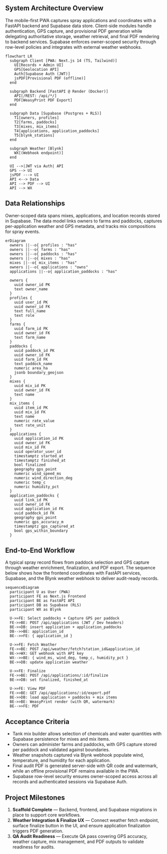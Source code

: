 ## System Architecture Overview
The mobile-first PWA captures spray applications and coordinates with a FastAPI backend and Supabase data store. Client-side modules handle authentication, GPS capture, and provisional PDF generation while delegating authoritative storage, weather retrieval, and final PDF rendering to backend services. Supabase enforces owner-scoped security through row-level policies and integrates with external weather webhooks.

```mermaid
flowchart LR
  subgraph Client [PWA: Next.js 14 (TS, Tailwind)]
    UI[Records + Admin UI]
    GPS[Geolocation API]
    Auth[Supabase Auth (JWT)]
    jsPDF[Provisional PDF (offline)]
  end

  subgraph Backend [FastAPI @ Render (Docker)]
    API[/REST: /api/*/]
    PDF[WeasyPrint PDF Export]
  end

  subgraph Data [Supabase (Postgres + RLS)]
    T1[owners, profiles]
    T2[farms, paddocks]
    T3[mixes, mix_items]
    T4[applications, application_paddocks]
    T5[blynk_stations]
  end

  subgraph Weather [Blynk]
    WX[(Webhook endpoint)]
  end

  UI -->|JWT via Auth| API
  GPS --> UI
  jsPDF ---> UI
  API <--> Data
  API --> PDF --> UI
  API --> WX
```

## Data Relationships
Owner-scoped data spans mixes, applications, and location records stored in Supabase. The data model links owners to farms and paddocks, captures per-application weather and GPS metadata, and tracks mix compositions for spray events.

```mermaid
erDiagram
  owners ||--o{ profiles : "has"
  owners ||--o{ farms : "has"
  owners ||--o{ paddocks : "has"
  owners ||--o{ mixes : "has"
  mixes ||--o{ mix_items : "has"
  owners ||--o{ applications : "owns"
  applications ||--o{ application_paddocks : "has"

  owners {
    uuid owner_id PK
    text owner_name
  }
  profiles {
    uuid user_id PK
    uuid owner_id FK
    text full_name
    text role
  }
  farms {
    uuid farm_id PK
    uuid owner_id FK
    text farm_name
  }
  paddocks {
    uuid paddock_id PK
    uuid owner_id FK
    uuid farm_id FK
    text paddock_name
    numeric area_ha
    jsonb boundary_geojson
  }
  mixes {
    uuid mix_id PK
    uuid owner_id FK
    text name
  }
  mix_items {
    uuid item_id PK
    uuid mix_id FK
    text name
    numeric rate_value
    text rate_unit
  }
  applications {
    uuid application_id PK
    uuid owner_id FK
    uuid mix_id FK
    uuid operator_user_id
    timestamptz started_at
    timestamptz finished_at
    bool finalized
    geography gps_point
    numeric wind_speed_ms
    numeric wind_direction_deg
    numeric temp_c
    numeric humidity_pct
  }
  application_paddocks {
    uuid link_id PK
    uuid owner_id FK
    uuid application_id FK
    uuid paddock_id FK
    geography gps_point
    numeric gps_accuracy_m
    timestamptz gps_captured_at
    bool gps_within_boundary
  }
```

## End-to-End Workflow
A typical spray record flows from paddock selection and GPS capture through weather enrichment, finalization, and PDF export. The sequence below shows how the frontend coordinates with FastAPI services, Supabase, and the Blynk weather webhook to deliver audit-ready records.

```mermaid
sequenceDiagram
  participant U as User (PWA)
  participant FE as Next.js Frontend
  participant BE as FastAPI API
  participant DB as Supabase (RLS)
  participant WX as Blynk

  U->>FE: Select paddocks + Capture GPS per paddock
  FE->>BE: POST /api/applications (JWT / Dev headers)
  BE->>DB: insert application + application_paddocks
  DB-->>BE: application_id
  BE-->>FE: { application_id }

  U->>FE: Fetch Weather
  FE->>BE: POST /api/weather/fetch?station_id&application_id
  BE->>WX: GET webhook with API key
  WX-->>BE: { wind_ms, wind_deg, temp_c, humidity_pct }
  BE->>DB: update application weather

  U->>FE: Finalize
  FE->>BE: POST /api/applications/:id/finalize
  BE->>DB: set finalized, finished_at

  U->>FE: View PDF
  FE->>BE: GET /api/applications/:id/export.pdf
  BE->>DB: load application + paddocks + mix items
  BE->>BE: WeasyPrint render (with QR, watermark)
  BE-->>FE: PDF
```

## Acceptance Criteria
- Tank mix builder allows selection of chemicals and water quantities with Supabase persistence for mixes and mix items.
- Owners can administer farms and paddocks, with GPS capture stored per paddock and validated against boundaries.
- Weather snapshots captured via Blynk webhook populate wind, temperature, and humidity for each application.
- Final audit PDF is generated server-side with QR code and watermark, while an offline provisional PDF remains available in the PWA.
- Supabase row-level security ensures owner-scoped access across all records and authenticated sessions via Supabase Auth.

## Project Milestones
1. **Scaffold Complete** — Backend, frontend, and Supabase migrations in place to support core workflows.
2. **Weather Integration & Finalize UX** — Connect weather fetch endpoint, surface finalize button in the UI, and ensure application finalization triggers PDF generation.
3. **QA Audit Readiness** — Execute QA pass covering GPS accuracy, weather capture, mix management, and PDF outputs to validate readiness for audits.
